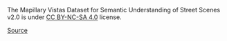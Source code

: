 The Mapillary Vistas Dataset for Semantic Understanding of Street Scenes v2.0 is under [CC BY-NC-SA 4.0](https://creativecommons.org/licenses/by-nc-sa/4.0/) license.

[Source](https://www.mapillary.com/dataset/vistas)